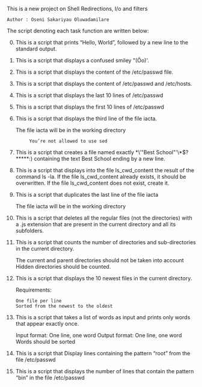 This is a new project on Shell Redirections, I/o and filters


	Author : Oseni Sakariyau Oluwadamilare

The script denoting each task function are written below:

0. This is a script that prints “Hello, World”, followed by a new line to the standard output.

1. This is a script that displays a confused smiley "(Ôo)'.

2. This is a script that displays the content of the /etc/passwd file.

3. This is a script that displays the content of /etc/passwd and /etc/hosts.

4. This is a script that displays the last 10 lines of /etc/passwd

5. This is a script that displays the first 10 lines of /etc/passwd

6. This is a script that displays the third line of the file iacta.

	The file iacta will be in the working directory

    		You’re not allowed to use sed

7. This is a script that creates a file named exactly \*\\'"Best School"\'\\*$\?\*\*\*\*\*:) containing the text Best School ending by a new line.

8. This is a script that displays  into the file ls_cwd_content the result of the command ls -la. If the file ls_cwd_content already exists, it should be overwritten. If the file ls_cwd_content does not exist, create it.

9. This is a script  that duplicates the last line of the file iacta

    The file iacta will be in the working directory

10. This is a script that deletes all the regular files (not the directories) with a .js extension that are present in the current directory and all its subfolders.

11. This is a script that counts the number of directories and sub-directories in the current directory.

    The current and parent directories should not be taken into account
    Hidden directories should be counted.

12. This is a script  that displays the 10 newest files in the current directory.

	Requirements:

    	One file per line
    	Sorted from the newest to the oldest

13. This is a script that takes a list of words as input and prints only words that appear exactly once.

    Input format: One line, one word
    Output format: One line, one word
    Words should be sorted

14. This is a script that Display lines containing the pattern “root” from the file /etc/passwd

15. This is a script that displays the number of lines that contain the pattern “bin” in the file /etc/passwd

